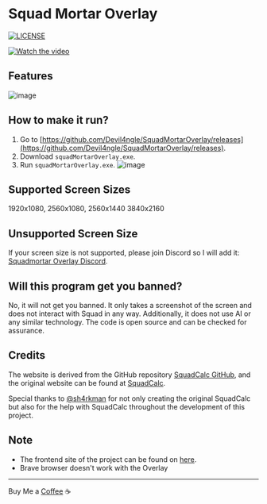 # Squad Mortar Overlay

<a href="https://github.com/Devil4ngle/SquadMortarOverlay/blob/master/LICENSE.md"><img src="https://img.shields.io/github/license/Naereen/StrapDown.js.svg" alt="LICENSE"></a>

[![Watch the video](https://img.youtube.com/vi/DTWZH9Qxk6E/hqdefault.jpg)](https://www.youtube.com/watch?v=DTWZH9Qxk6E)
## Features
![image](https://github.com/Devil4ngle/SquadMortarOverlay/assets/101042789/34f153d2-f65e-4a15-89bc-21046b297dad)

## How to make it run?
1. Go to [https://github.com/Devil4ngle/SquadMortarOverlay/releases](https://github.com/Devil4ngle/SquadMortarOverlay/releases).
2. Download `squadMortarOverlay.exe`.
3. Run `squadMortarOverlay.exe`.
![image](https://github.com/Devil4ngle/SquadMortarOverlay/assets/101042789/2debdd3f-e5a2-4f13-9a59-fb48c6bd3b72)


## Supported Screen Sizes
1920x1080, 2560x1080, 2560x1440 3840x2160

## Unsupported Screen Size
If your screen size is not supported, please join Discord so I will add it: 
[Squadmortar Overlay Discord](https://discord.gg/Qc5y4satdz).

## Will this program get you banned?
No, it will not get you banned. It only takes a screenshot of the screen and does not interact with Squad in any way. Additionally, it does not use AI or any similar technology. The code is open source and can be checked for assurance.

## Credits
The website is derived from the GitHub repository 
[SquadCalc GitHub](https://github.com/sh4rkman/SquadCalc), and the original website can be found at [SquadCalc](https://squadcalc.app/). 

Special thanks to  [@sh4rkman](https://github.com/sh4rkman) for not only creating the original SquadCalc but also for the help with SquadCalc throughout the development of this project.

 ## Note
 - The frontend site of the project can be found on [here](https://github.com/sh4rkman/SquadCalc/blob/master/src/js/squadCalcAPI.js).
- Brave browser doesn't work with the Overlay


---

Buy Me a [Coffee](https://www.buymeacoffee.com/devil4ngle) :coffee: 
